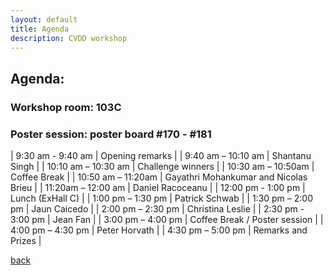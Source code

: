 ```yaml
---
layout: default
title: Agenda
description: CVDD workshop 
---
```


## Agenda:
### Workshop room: 103C
### Poster session: poster board \#170 - \#181
| 9:30 am - 9:40 am |  Opening remarks |
| 9:40 am – 10:10 am |	Shantanu Singh |
| 10:10 am – 10:30 am |	 Challenge winners |
| 10:30 am – 10:50am |	Coffee Break |
| 10:50 am – 11:20am |  Gayathri Mohankumar and Nicolas Brieu |
| 11:20am  – 12:00 am |	 Daniel Racoceanu |
| 12:00 pm - 1:00 pm | 	Lunch (ExHall C) |
| 1:00 pm – 1:30 pm |  Patrick Schwab |
| 1:30 pm – 2:00 pm |  Jaun Caicedo |
| 2:00 pm – 2:30 pm | 	Christina Leslie |
| 2:30 pm - 3:00 pm | 	Jean Fan |
| 3:00 pm – 4:00 pm | 	Coffee Break / Poster session |
| 4:00 pm – 4:30 pm |	Peter Horvath |
| 4:30 pm – 5:00 pm |	Remarks and Prizes |


[back](./)
